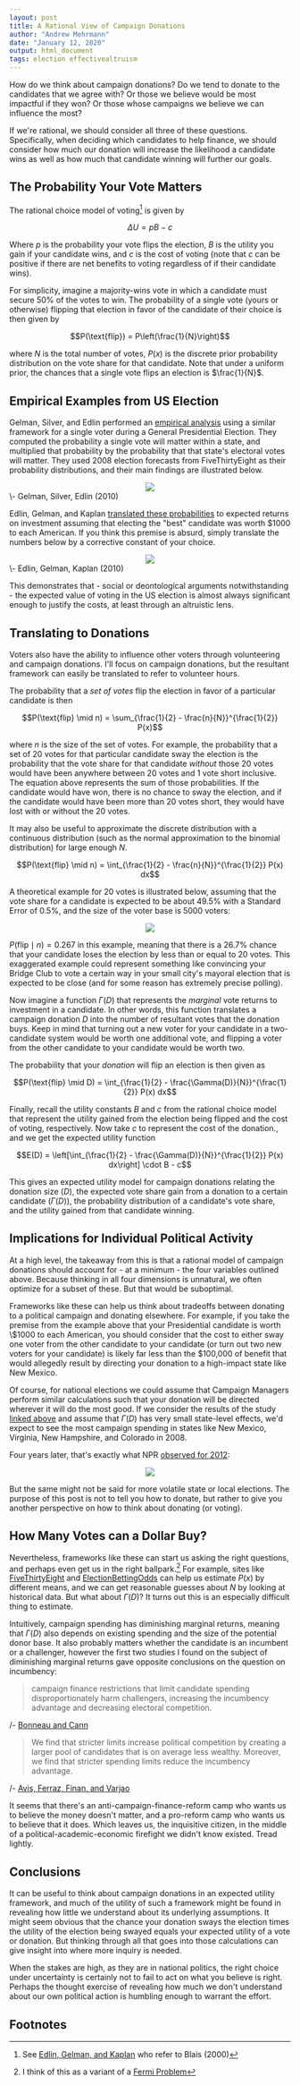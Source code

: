```yaml
---
layout: post
title: A Rational View of Campaign Donations
author: "Andrew Mehrmann"
date: "January 12, 2020"
output: html_document
tags: election effectivealtruism
---
```


How do we think about campaign donations? Do we tend to donate to the candidates that we agree with? Or those we believe would be most impactful if they won? Or those whose campaigns we believe we can influence the most?

If we're rational, we should consider all three of these questions. Specifically, when deciding which candidates to help finance, we should consider how much our donation will increase the likelihood a candidate wins as well as how much that candidate winning will further our goals.

## The Probability Your Vote Matters

The rational choice model of voting[^1] is given by

$$\Delta U = pB - c$$

Where $p$ is the probability your vote flips the election, $B$ is the utility you gain if your candidate wins, and $c$ is the cost of voting (note that $c$ can be positive if there are net benefits to voting regardless of if their candidate wins).

For simplicity, imagine a majority-wins vote in which a candidate must secure 50% of the votes to win. The probability of a single vote (yours or otherwise) flipping that election in favor of the candidate of their choice is then given by

$$P(\text{flip}) = P\left(\frac{1}{N}\right)$$

where $N$ is the total number of votes, $P(x)$ is the discrete prior probability distribution on the vote share for that candidate. Note that under a uniform prior, the chances that a single vote flips an election is $\frac{1}{N}$.


## Empirical Examples from US Election

Gelman, Silver, and Edlin performed an [empirical analysis](http://www.stat.columbia.edu/~gelman/research/published/probdecisive2.pdf) using a similar framework for a single voter during a General Presidential Election. They computed the probability a single vote will matter within a state, and multiplied that probability by the probability that that state's electoral votes will matter. They used 2008 election forecasts from FiveThirtyEight as their probability distributions, and their main findings are illustrated below.

<center>
<img src="/figs/2019-12-05-rational-voting/gelman_silver_edlin.png">
</center>
\- Gelman, Silver, Edlin (2010)

Edlin, Gelman, and Kaplan [translated these probabilities](http://www.stat.columbia.edu/~gelman/research/published/charity.pdf) to expected returns on investment assuming that electing the "best" candidate was worth $1000 to each American. If you think this premise is absurd, simply translate the numbers below by a corrective constant of your choice.

<center>
<img src="/figs/2019-12-05-rational-voting/edlin_gelman_kaplan.png">
</center>
\- Edlin, Gelman, Kaplan (2010)

This demonstrates that - social or deontological arguments notwithstanding - the expected value of voting in the US election is almost always significant enough to justify the costs, at least through an altruistic lens.

## Translating to Donations

Voters also have the ability to influence other voters through volunteering and campaign donations. I'll focus on campaign donations, but the resultant framework can easily be translated to refer to volunteer hours.

The probability that a *set of votes* flip the election in favor of a particular candidate is then

$$P(\text{flip} \mid n) = \sum_{\frac{1}{2} - \frac{n}{N}}^{\frac{1}{2}} P(x)$$

where $n$ is the size of the set of votes. For example, the probability that a set of 20 votes for that particular candidate sway the election is the probability that the vote share for that candidate *without* those 20 votes would have been anywhere between 20 votes and 1 vote short inclusive. The equation above represents the sum of those probabilities. If the candidate would have won, there is no chance to sway the election, and if the candidate would have been more than 20 votes short, they would have lost with or without the 20 votes.

It may also be useful to approximate the discrete distribution with a continuous distribution (such as the normal approximation to the binomial distribution) for large enough $N$.

$$P(\text{flip} \mid n) = \int_{\frac{1}{2} - \frac{n}{N}}^{\frac{1}{2}} P(x) dx$$

A theoretical example for 20 votes is illustrated below, assuming that the vote share for a candidate is expected to be about 49.5% with a Standard Error of 0.5%, and the size of the voter base is 5000 voters:

<center>
<img src="/figs/2019-12-05-rational-voting/voteshare.png">
</center>

$P(\text{flip} \mid n) = 0.267$ in this example, meaning that there is a 26.7% chance that your candidate loses the election by less than or equal to 20 votes. This exaggerated example could represent something like convincing your Bridge Club to vote a certain way in your small city's mayoral election that is expected to be close (and for some reason has extremely precise polling).

Now imagine a function $\Gamma(D)$ that represents the *marginal* vote returns to investment in a candidate. In other words, this function translates a campaign donation $D$ into the number of resultant votes that the donation buys. Keep in mind that turning out a new voter for your candidate in a two-candidate system would be worth one additional vote, and flipping a voter from the other candidate to your candidate would be worth two.

The probability that your *donation* will flip an election is then given as

$$P(\text{flip} \mid D) = \int_{\frac{1}{2} - \frac{\Gamma(D)}{N}}^{\frac{1}{2}} P(x) dx$$

Finally, recall the utility constants $B$ and $c$ from the rational choice model that represent the utility gained from the election being flipped and the cost of voting, respectively. Now take $c$ to represent the cost of the donation., and we get the expected utility function

$$E(D) = \left[\int_{\frac{1}{2} - \frac{\Gamma(D)}{N}}^{\frac{1}{2}} P(x) dx\right] \cdot B - c$$

This gives an expected utility model for campaign donations relating the donation size ($D$), the expected vote share gain from a donation to a certain candidate ($\Gamma(D)$), the probability distribution of a candidate's vote share, and the utility gained from that candidate winning.

## Implications for Individual Political Activity

At a high level, the takeaway from this is that a rational model of campaign donations should account for - at a minimum - the four variables outlined above. Because thinking in all four dimensions is unnatural, we often optimize for a subset of these. But that would be suboptimal.

Frameworks like these can help us think about tradeoffs between donating to a political campaign and donating elsewhere. For example, if you take the premise from the example above that your Presidential candidate is worth \\$1000 to each American, you should consider that the cost to either sway one voter from the other candidate to your candidate (or turn out two new voters for your candidate) is likely far less than the $100,000 of benefit that would allegedly result by directing your donation to a high-impact state like New Mexico.

Of course, for national elections we could assume that Campaign Managers perform similar calculations such that your donation will be directed wherever it will do the most good. If we consider the results of the study [linked above](#empirical-examples-from-us-election) and assume that $\Gamma(D)$ has very small state-level effects, we'd expect to see the most campaign spending in states like New Mexico, Virginia, New Hampshire, and Colorado in 2008.

Four years later, that's exactly what NPR [observed for 2012](https://www.npr.org/sections/itsallpolitics/2012/11/01/163632378/a-campaign-map-morphed-by-money):

<center>
<img src="/figs/2019-12-05-rational-voting/ad_spending_map.png">
</center>

But the same might not be said for more volatile state or local elections. The purpose of this post is not to tell you how to donate, but rather to give you another perspective on how to think about donating (or voting).

## How Many Votes can a Dollar Buy?

Nevertheless, frameworks like these can start us asking the right questions, and perhaps even get us in the right ballpark.[^3] For example, sites like [FiveThirtyEight](https://fivethirtyeight.com/) and [ElectionBettingOdds](https://electionbettingodds.com/) can help us estimate $P(x)$ by different means, and we can get reasonable guesses about $N$ by looking at historical data. But what about $\Gamma(D)$? It turns out this is an especially difficult thing to estimate.

Intuitively, campaign spending has diminishing marginal returns, meaning that $\Gamma(D)$ also depends on existing spending and the size of the potential donor base. It also probably matters whether the candidate is an incumbent or a challenger, however the first two studies I found on the subject of diminishing marginal returns gave opposite conclusions on the question on incumbency:

> campaign finance restrictions that limit candidate spending disproportionately harm challengers, increasing the incumbency advantage and decreasing electoral competition.

/- [Bonneau and Cann](https://www.pitt.edu/~cwb7/assets/papers/JOP%2011%20article.pdf)

>  We find that stricter limits increase political competition by creating a larger pool of candidates that is on average less wealthy. Moreover, we find that stricter spending limits reduce the incumbency advantage.

/- [Avis, Ferraz, Finan, and Varjao](https://www.nber.org/papers/w23508.pdf)

It seems that there's an anti-campaign-finance-reform camp who wants us to believe the money doesn't matter, and a pro-reform camp who wants us to believe that it does. Which leaves us, the inquisitive citizen, in the middle of a political-academic-economic firefight we didn't know existed. Tread lightly.

## Conclusions

It can be useful to think about campaign donations in an expected utility framework, and much of the utility of such a framework might be found in revealing how little we understand about its underlying assumptions. It might seem obvious that the chance your donation sways the election times the utility of the election being swayed equals your expected utility of a vote or donation. But thinking through all that goes into those calculations can give insight into where more inquiry is needed.

When the stakes are high, as they are in national politics, the right choice under uncertainty is certainly not to fail to act on what you believe is right. Perhaps the thought exercise of revealing how much we don't understand about our own political action is humbling enough to warrant the effort.


## Footnotes

[^1]: See [Edlin, Gelman, and Kaplan](https://www.nber.org/papers/w13562.pdf) who refer to Blais (2000)

[^3]: I think of this as a variant of a [Fermi Problem](https://en.wikipedia.org/wiki/Fermi_problem)
